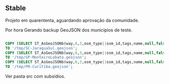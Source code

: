 ## Stable

Projeto em quarententa, aguardando aprovação da comunidade.

Por hora Gerando backup GeoJSON dos municípios de teste.

```sql

COPY (SELECT ST_AsGeoJSONb(way,6,3,osm_type||osm_id,tags,name,null,false) FROM vw_municipios_km2_base WHERE id_ibge::int=4208906) 
TO '/tmp/SC-JaraguaSul.geojson';
COPY (SELECT ST_AsGeoJSONb(way,6,3,osm_type||osm_id,tags,name,null,false) FROM vw_municipios_km2_base WHERE id_ibge::int=3531704) 
TO '/tmp/SP-MonteiroLobato.geojson';
COPY (SELECT ST_AsGeoJSONb(way,6,3,osm_type||osm_id,tags,name,null,false) FROM vw_municipios_km2_base WHERE id_ibge::int=4106902) 
TO '/tmp/PR-Curitiba.geojson';
```

Ver pasta src com subsídios.


